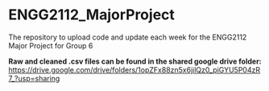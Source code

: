 # ENGG2112_MajorProject
The repository to upload code and update each week for the ENGG2112 Major Project for Group 6

**Raw and cleaned .csv files can be found in the shared google drive folder:**
https://drive.google.com/drive/folders/1opZFx88zn5x6jilQz0_piGYU5P04zR7_?usp=sharing
